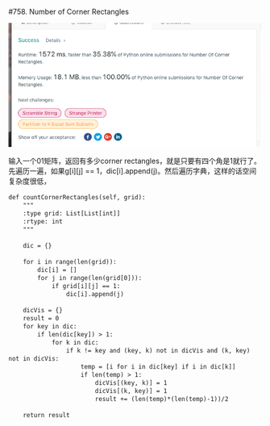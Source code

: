 #758. Number of Corner Rectangles

![avatar](https://github.com/AlexQianYi/Leetcode2019Winter/blob/master/屏幕快照%202019-02-18%20上午11.18.57.png)

输入一个01矩阵，返回有多少corner rectangles，就是只要有四个角是1就行了。先遍历一遍，如果g[i][j] == 1，dic[i].append(j)。然后遍历字典，这样的话空间复杂度很低，


    def countCornerRectangles(self, grid):
        """
        :type grid: List[List[int]]
        :rtype: int
        """
        
        dic = {}
        
        for i in range(len(grid)):
            dic[i] = []
            for j in range(len(grid[0])):
                if grid[i][j] == 1:
                    dic[i].append(j)
        
        dicVis = {}
        result = 0
        for key in dic:
            if len(dic[key]) > 1:
                for k in dic:
                    if k != key and (key, k) not in dicVis and (k, key) not in dicVis:
                        temp = [i for i in dic[key] if i in dic[k]]
                        if len(temp) > 1:
                            dicVis[(key, k)] = 1
                            dicVis[(k, key)] = 1
                            result += (len(temp)*(len(temp)-1))/2
        
        return result